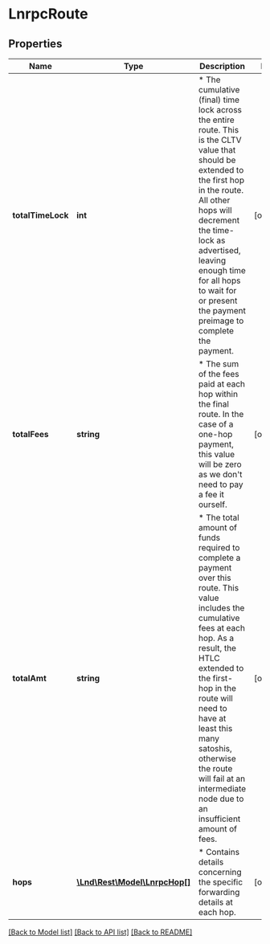 # LnrpcRoute

## Properties
Name | Type | Description | Notes
------------ | ------------- | ------------- | -------------
**totalTimeLock** | **int** | * The cumulative (final) time lock across the entire route.  This is the CLTV value that should be extended to the first hop in the route. All other hops will decrement the time-lock as advertised, leaving enough time for all hops to wait for or present the payment preimage to complete the payment. | [optional] 
**totalFees** | **string** | * The sum of the fees paid at each hop within the final route.  In the case of a one-hop payment, this value will be zero as we don&#39;t need to pay a fee it ourself. | [optional] 
**totalAmt** | **string** | * The total amount of funds required to complete a payment over this route. This value includes the cumulative fees at each hop. As a result, the HTLC extended to the first-hop in the route will need to have at least this many satoshis, otherwise the route will fail at an intermediate node due to an insufficient amount of fees. | [optional] 
**hops** | [**\Lnd\Rest\Model\LnrpcHop[]**](LnrpcHop.md) | * Contains details concerning the specific forwarding details at each hop. | [optional] 

[[Back to Model list]](../README.md#documentation-for-models) [[Back to API list]](../README.md#documentation-for-api-endpoints) [[Back to README]](../README.md)


